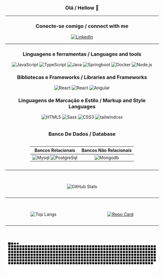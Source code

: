 <div style="text-align: center;">

### Olá / Hellow 👋

</div>

<hr />

 <div style="text-align: center;">

### Conecte-se comigo / connect with me

[![LinkedIn](https://img.shields.io/badge/LinkedIn-000?style=for-the-badge&logo=linkedin&logoColor=0E76A8)](https://www.linkedin.com/in/vinicius-barbosa-44b0121b0)

<div>

<hr />

<div style="text-align: center;">

### Linguagens e ferramentas / Languages and tools

![JavaScript](https://img.shields.io/badge/JavaScript-000?style=for-the-badge&logo=javascript)
![TypeScript](https://img.shields.io/badge/TypeScript-000?style=for-the-badge&logo=typescript)
![Java](https://img.shields.io/badge/Java-000?style=for-the-badge&logo=java)
![Springboot](https://img.shields.io/badge/springboot-000?style=for-the-badge&logo=springboot)
![Docker](https://img.shields.io/badge/docker-000?style=for-the-badge&logo=docker)
![Node.js](https://img.shields.io/badge/nodejs-000?style=for-the-badge&logo=node.js)

</div>

<div style="text-align: center;">

### Bibliotecas e Frameworks / Libraries and Frameworks

![React](https://img.shields.io/badge/React-000?style=for-the-badge&logo=react)
![React](https://img.shields.io/badge/React_Native-000?style=for-the-badge&logo=react)
![Angular](https://img.shields.io/badge/Angular-000?style=for-the-badge&logo=angular&logoColor=C3002F)

</div>

<div style="text-align: center;">

### Linguagens de Marcação e Estilo / Markup and Style Languages

![HTML5](https://img.shields.io/badge/HTML5-000?style=for-the-badge&logo=html5)
![Sass](https://img.shields.io/badge/Sass-000?style=for-the-badge&logo=sass)
![CSS3](https://img.shields.io/badge/CSS3-000?style=for-the-badge&logo=css3&logoColor=264CE4)
![tailwindcss](https://img.shields.io/badge/tailwindcss-000?style=for-the-badge&logo=tailwindcss&logoColor=264CE4)

</div>


<div style="display: grid; justify-content: center; text-decoration: center;" >

### Banco De Dados / Database


|                     Bancos Relacionais                                        |                          Bancos Não Relacionais                                 |
|                           :---:                                               |                                     :---:                                       |
| ![Mysql](https://img.shields.io/badge/mysql-000?style=for-the-badge&logo=mysql) ![PostgreSql](https://img.shields.io/badge/PostgreSql-000?style=for-the-badge&logo=PostgreSql) | ![Mongodb](https://img.shields.io/badge/mongodb-000?style=for-the-badge&logo=mongodb) |

</div>

<hr />
<br />
<div style="display: flex; justify-content: center;">

![GitHub Stats](https://github-readme-stats.vercel.app/api?username=ViniciusB-Dev&theme=transparent&bg_color=000&border_color=30A3DC&show_icons=true&icon_color=30A3DC&title_color=E94D5F&text_color=FFF)

</div>

<hr />
<br />
<div style="display: flex; justify-content: space-around;">

![Top Langs](https://github-readme-stats-git-masterrstaa-rickstaa.vercel.app/api/top-langs/?username=ViniciusB-Dev&layout=compact&bg_color=000&border_color=30A3DC&title_color=E94D5F&text_color=FFF)

[![Repo Card](https://github-readme-stats.vercel.app/api/pin/?username=ViniciusB-Dev&repo=LIVROFIX&bg_color=000&border_color=30A3DC&show_icons=true&icon_color=30A3DC&title_color=E94D5F&text_color=FFF)](https://github.com/ViniciusB-Dev/LIVROFIX)

</div>

<hr />
<br />

<div  style="text-align: center;"> 
  
 
 ![Snake animation](https://github.com/ViniciusB-Dev/ViniciusB-Dev/blob/output/github-contribution-grid-snake.svg)
 
</div>
